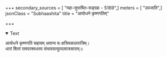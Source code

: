 +++
secondary_sources = [ "महा-सुभाषित-सङ्ग्रहः - 5169",]
meters = [ "उपजाति",]
jsonClass = "Subhaashita"
title = "आयोधने कृष्णगतिम्"

+++

<details open><summary>Text</summary>

आयोधने कृष्णगतिं सहायम् अवाप्य यः क्षत्रियकालरात्रिम्।  
धारां शितां रामपरश्वधस्य संभावयत्युत्पलपत्रसाराम्॥
</details>
